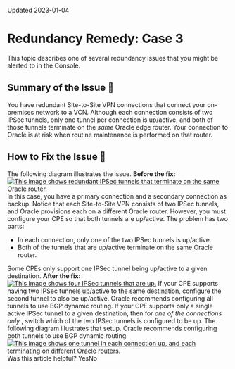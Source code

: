Updated 2023-01-04
# Redundancy Remedy: Case 3
This topic describes one of several redundancy issues that you might be alerted to in the Console. 
## Summary of the Issue 🔗 
You have redundant Site-to-Site VPN connections that connect your on-premises network to a VCN. Although each connection consists of two IPSec tunnels, only one tunnel per connection is up/active, and both of those tunnels terminate on the _same_ Oracle edge router. Your connection to Oracle is at risk when routine maintenance is performed on that router.
## How to Fix the Issue 🔗 
The following diagram illustrates the issue.
**Before the fix:**
[![This image shows redundant IPSec tunnels that terminate on the same Oracle router.](https://docs.oracle.com/en-us/iaas/Content/Network/Images/network_redundancy_case3_before.svg)](https://docs.oracle.com/en-us/iaas/Content/Network/Images/network_redundancy_case3_before.svg)
In this case, you have a primary connection and a secondary connection as backup. Notice that each Site-to-Site VPN consists of two IPSec tunnels, and Oracle provisions each on a different Oracle router. However, you must configure your CPE so that both tunnels are up/active. 
The problem has two parts:
  * In each connection, only one of the two IPSec tunnels is up/active. 
  * Both of the tunnels that are up/active terminate on the same Oracle router.


Some CPEs only support one IPSec tunnel being up/active to a given destination. 
**After the fix:**
[![This image shows four IPSec tunnels that are up.](https://docs.oracle.com/en-us/iaas/Content/Network/Images/network_redundancy_case3_after.svg)](https://docs.oracle.com/en-us/iaas/Content/Network/Images/network_redundancy_case3_after.svg)
If your CPE supports having two IPSec tunnels up/active to the same destination, configure the second tunnel to also be up/active. Oracle recommends configuring all tunnels to use BGP dynamic routing.
If your CPE supports only a single active IPSec tunnel to a given destination, then for _one of the connections only_ , switch which of the two IPSec tunnels is configured to be up. The following diagram illustrates that setup. Oracle recommends configuring both tunnels to use BGP dynamic routing.
[![This image shows one tunnel in each connection up, and each terminating on different Oracle routers.](https://docs.oracle.com/en-us/iaas/Content/Network/Images/network_redundancy_case3_after2.svg)](https://docs.oracle.com/en-us/iaas/Content/Network/Images/network_redundancy_case3_after2.svg)
Was this article helpful?
YesNo

